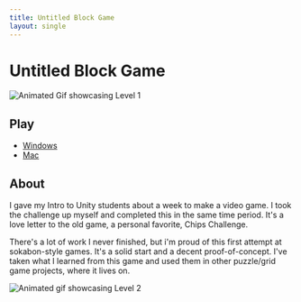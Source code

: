 ```yaml
---
title: Untitled Block Game
layout: single
---
```

# Untitled Block Game

![Animated Gif showcasing Level 1](level1.gif)

## Play
- [Windows](/Windows.zip)
- [Mac](/Mac.zip)

## About
I gave my Intro to Unity students about a week to make a video game. I took the challenge up myself and completed this in the same time period. It's a love letter to the old game, a personal favorite, Chips Challenge.

There's a lot of work I never finished, but i'm proud of this first attempt at sokabon-style games.
It's a solid start and a decent proof-of-concept.
I've taken what I learned from this game and used them in other puzzle/grid game projects, where it lives on.

![Animated gif showcasing Level 2](level2.gif)